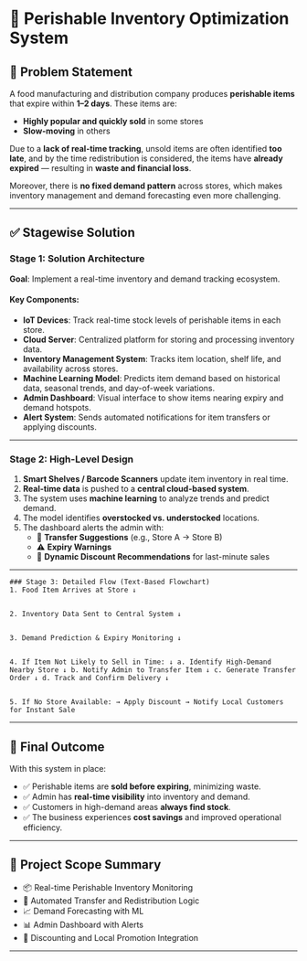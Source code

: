 # 🧩 Perishable Inventory Optimization System

## 📌 Problem Statement

A food manufacturing and distribution company produces **perishable items** that expire within **1–2 days**. These items are:

- **Highly popular and quickly sold** in some stores
- **Slow-moving** in others

Due to a **lack of real-time tracking**, unsold items are often identified **too late**, and by the time redistribution is considered, the items have **already expired** — resulting in **waste and financial loss**.

Moreover, there is **no fixed demand pattern** across stores, which makes inventory management and demand forecasting even more challenging.

---

## ✅ Stagewise Solution

### Stage 1: Solution Architecture

**Goal**: Implement a real-time inventory and demand tracking ecosystem.

#### Key Components:

- **IoT Devices**: Track real-time stock levels of perishable items in each store.
- **Cloud Server**: Centralized platform for storing and processing inventory data.
- **Inventory Management System**: Tracks item location, shelf life, and availability across stores.
- **Machine Learning Model**: Predicts item demand based on historical data, seasonal trends, and day-of-week variations.
- **Admin Dashboard**: Visual interface to show items nearing expiry and demand hotspots.
- **Alert System**: Sends automated notifications for item transfers or applying discounts.

---

### Stage 2: High-Level Design

1. **Smart Shelves / Barcode Scanners** update item inventory in real time.
2. **Real-time data** is pushed to a **central cloud-based system**.
3. The system uses **machine learning** to analyze trends and predict demand.
4. The model identifies **overstocked vs. understocked** locations.
5. The dashboard alerts the admin with:
   - 🔄 **Transfer Suggestions** (e.g., Store A → Store B)
   - ⚠️ **Expiry Warnings**
   - 💸 **Dynamic Discount Recommendations** for last-minute sales

---
```
### Stage 3: Detailed Flow (Text-Based Flowchart)
1. Food Item Arrives at Store ↓


2. Inventory Data Sent to Central System ↓


3. Demand Prediction & Expiry Monitoring ↓


4. If Item Not Likely to Sell in Time: ↓ a. Identify High-Demand Nearby Store ↓ b. Notify Admin to Transfer Item ↓ c. Generate Transfer Order ↓ d. Track and Confirm Delivery ↓


5. If No Store Available: → Apply Discount → Notify Local Customers for Instant Sale

```

---

## 🏁 Final Outcome

With this system in place:

- ✅ Perishable items are **sold before expiring**, minimizing waste.
- ✅ Admin has **real-time visibility** into inventory and demand.
- ✅ Customers in high-demand areas **always find stock**.
- ✅ The business experiences **cost savings** and improved operational efficiency.

---

## 📂 Project Scope Summary

- 📦 Real-time Perishable Inventory Monitoring  
- 🔄 Automated Transfer and Redistribution Logic  
- 📈 Demand Forecasting with ML  
- 📊 Admin Dashboard with Alerts  
- 📣 Discounting and Local Promotion Integration  

---
